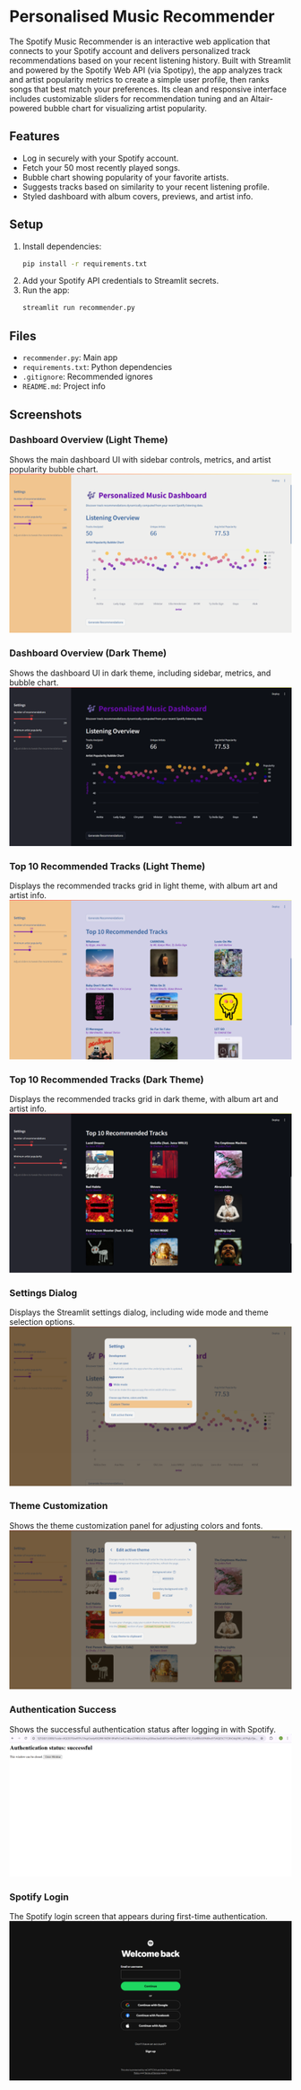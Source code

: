 
# Personalised Music Recommender

The Spotify Music Recommender is an interactive web application that connects to your Spotify account and delivers personalized track recommendations based on your recent listening history. Built with Streamlit and powered by the Spotify Web API (via Spotipy), the app analyzes track and artist popularity metrics to create a simple user profile, then ranks songs that best match your preferences. Its clean and responsive interface includes customizable sliders for recommendation tuning and an Altair-powered bubble chart for visualizing artist popularity.

## Features
- Log in securely with your Spotify account.
- Fetch your 50 most recently played songs.
- Bubble chart showing popularity of your favorite artists.
- Suggests tracks based on similarity to your recent listening profile.
- Styled dashboard with album covers, previews, and artist info.

## Setup
1. Install dependencies:
   ```bash
   pip install -r requirements.txt
   ```
2. Add your Spotify API credentials to Streamlit secrets.
3. Run the app:
   ```bash
   streamlit run recommender.py
   ```

## Files
- `recommender.py`: Main app
- `requirements.txt`: Python dependencies
- `.gitignore`: Recommended ignores
- `README.md`: Project info

## Screenshots

### Dashboard Overview (Light Theme)
Shows the main dashboard UI with sidebar controls, metrics, and artist popularity bubble chart.
![Dashboard Overview - Light](assets/dashboard_overview_light.png)

### Dashboard Overview (Dark Theme)
Shows the dashboard UI in dark theme, including sidebar, metrics, and bubble chart.
![Dashboard Overview - Dark](assets/dashboard_overview_dark.png)

### Top 10 Recommended Tracks (Light Theme)
Displays the recommended tracks grid in light theme, with album art and artist info.
![Top 10 Recommended Tracks - Light](assets/recommended_tracks_light.png)

### Top 10 Recommended Tracks (Dark Theme)
Displays the recommended tracks grid in dark theme, with album art and artist info.
![Top 10 Recommended Tracks - Dark](assets/recommended_tracks_dark.png)

### Settings Dialog
Displays the Streamlit settings dialog, including wide mode and theme selection options.
![Settings Dialog](assets/settings_dialog.png)

### Theme Customization
Shows the theme customization panel for adjusting colors and fonts.
![Theme Customization](assets/theme_customization.png)

### Authentication Success
Shows the successful authentication status after logging in with Spotify.
![Authentication Success](assets/authentication_success.png)

### Spotify Login
The Spotify login screen that appears during first-time authentication.
![Spotify Login](assets/spotify_login.png)



